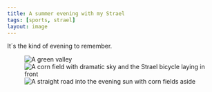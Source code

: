 ```yaml
---
title: A summer evening with my Strael
tags: [sports, strael]
layout: image
---
```

It´s the kind of evening to remember.

<figure>
<img src="/img/strael/IMG_2543.jpg" alt="A green valley">
<img src="/img/strael/IMG_2546.jpg" alt="A corn field with dramatic sky and the Strael bicycle laying in front">
<img src="/img/strael/IMG_2549.jpg" alt="A straight road into the evening sun with corn fields aside">
</figure>